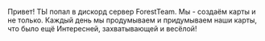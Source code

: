 Привет!
ТЫ попал в дискорд сервер ForestTeam.
Мы - создаём карты и не только.
Каждый день мы продумываем и придумываем наши карты, что было ещё
Интересней, захватывающей и весёлой!

